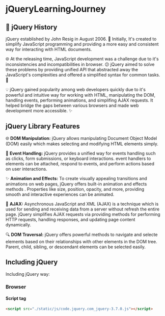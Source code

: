 # jQueryLearningJourney

## 📅 jQuery History

jQuery established by John Resig in August 2006. 🌟 Initially, It's created to simplify JavaScript programming and providing a more easy and consistent way for interacting with HTML documents.

🌐 At the releasing time, JavaScript development was a challenge due to it's inconsistencies and incompatibilities in browser. 😕 jQuery aimed to solve these problems by providing unified API that abstracted away the JavaScript's complexities and offered a simplified syntax for common tasks. 🚀

💡 jQuery gained popularity among web developers quickly due to it's powerful and intuitive way for working with HTML, manipulating the DOM, handling events, performing animations, and simplifing AJAX requests. It helped bridge the gaps between various browsers and made web development more accessible. ✨


## jQuery Library Features

🌐 <b>DOM Manipulation:</b> jQuery allows manipulating Document Object Model (DOM) easily which makes selecting and modifying HTML elements simply.

📲 <b>Event Handling:</b> jQuery provides a unified way for events handling such as clicks, form submissions, or keyboard interactions. event handlers to elements can be attached, respond to events, and perform actions based on user interactions.

✨ <b>Animation and Effects:</b> To create visually appealing transitions and animations on web pages, jQuery offers built-in animation and effects methods . Properties like size, position, opacity, and more, providing smooth and interactive experiences can be animated.

🔗 <b>AJAX:</b> Asynchronous JavaScript and XML (AJAX) is a technique which is used for sending and receiving data from a server without refresh the entire page. jQuery simplifies AJAX requests via providing methods for performing HTTP requests, handling responses, and updating page content dynamically.

🔍 <b>DOM Traversal:</b> jQuery offers powerful methods to navigate and selecte elements based on their relationships with other elements in the DOM tree. Parent, child, sibling, or descendant elements can be selected easily.

## Including jQuery

Including jQuery way:

### Browser

#### Script tag

```html
<script src="./static/js/code.jquery.com_jquery-3.7.0.js"></script>
```
